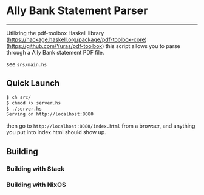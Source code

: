 # Ally Bank Statement Parser  
---------------------------  

Utilizing the pdf-toolbox Haskell library
(https://hackage.haskell.org/package/pdf-toolbox-core) (https://github.com/Yuras/pdf-toolbox) this script allows you to parse through a Ally Bank statement PDF file.  
  
see `srs/main.hs`  

## Quick Launch  
```bash
$ ch src/
$ chmod +x server.hs
$ ./server.hs
Serving on http://localhost:8080
```
then go to `http://localhost:8080/index.html` from a browser, and anything you put into index.html should show up.  

## Building

### Building with Stack

### Building with NixOS


